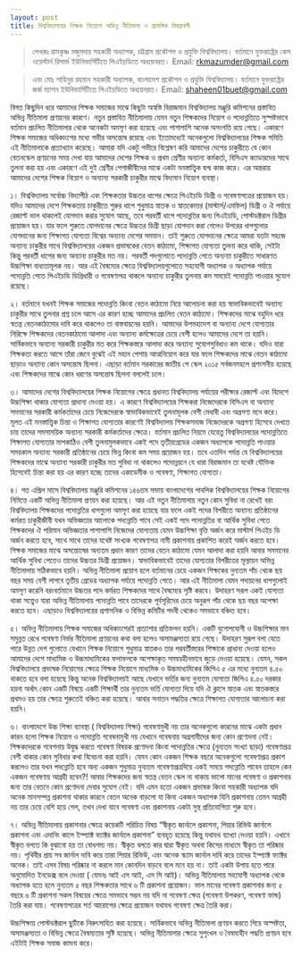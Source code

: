 ```yaml
---
layout: post
title: বিশ্ববিদ্যালয়ের শিক্ষক নিয়োগে অভিন্ন নীতিমালা ও প্রাসঙ্গিক বিষয়াবলী 
---
```


> লেখকঃ রামকৃষ্ণ মজুমদার
> সহকারী অধ্যাপক, চট্টগ্রাম প্রকৌশল ও প্রযুক্তি বিশ্ববিদ্যালয়। বর্তমানে যুক্তরাষ্ট্রের কেস ওয়েস্টার্ন রিসার্ভ ইউনিভার্সিটিতে পিএইচডিতে অধ্যয়নরত। Email: rkmazumder@gmail.com

> এবং মোঃ শাহিনুর রহমান
> সহকারী অধ্যাপক, বাংলাদেশ প্রকৌশল ও প্রযুক্তি বিশ্ববিদ্যালয়। বর্তমানে যুক্তরাষ্ট্রের জর্জ ম্যাশন ইউনিভার্সিটিতে পিএইচডিতে অধ্যয়নরত। Email: shaheen01buet@gmail.com

বিগত কিছুদিন ধরে আমাদের শিক্ষক সমাজের মাঝে কিছুটা অস্বস্তি বিরাজমান বিশ্ববিদ্যালয় মঞ্জুরি কমিশনের প্রস্তাবিত অভিন্ন নীতিমালা প্রণয়নের কারণে। নতুন প্রস্তাবিত নীতিমালায় যেমন নতুন শিক্ষকদের নিয়োগ ও পদোন্নতিতে সুস্পষ্টভাবে বর্তমান প্রচলিত নীতিমালার থেকে অনেকটা অমসৃণ করা হয়েছে এবং পাশাপাশি অনেক অসংগতি রয়ে গেছে। একারণে শিক্ষক সমাজের অধিকাংশের মধ্যে গভীর অসন্তোষ রয়েছে এবং ইতোমধ্যেই অনেকগুলো বিশ্ববিদ্যালয়ের শিক্ষক সমিতি এই নীতিমালাকে প্রত্যাখ্যান করেছে। আমারা যদি একটু গভীরে বিশ্লেষণ করি আমাদের দেশের চাকুরীতে যে কোন বেতনস্কেল প্রণয়নের সময় দেখা যায় আমাদের দেশের শিক্ষক ও প্রথম শ্রেণীর অন্যান্য কর্মকর্তা, বিসিএস ক্যাডারদের সাথে তুলনা করা হয় এবং একারণে এই দুই শ্রেণীর পেশাজীবীদের মাঝে একটা মনস্তাত্ত্বিক দ্বন্দ্ব কাজ করে। এর অন্তরায় আমাদের দেশের শিক্ষক নিয়োগ ও অন্যান্য সরকারী চাকুরীর মাঝে বিদ্যমান নিয়োগ ব্যবস্থা।

১। বিশ্ববিদ্যালয় সর্বোচ্চ বিদ্যাপীঠ এবং শিক্ষকতার উচ্চতর ধাপের ক্ষেত্রে পিএইচডি ডিগ্রী ও গবেষণাপত্রের প্রয়োজন হয়। যদিও আমাদের দেশে শিক্ষকতায় চাকুরীতে শুরুর ধাপে শুধুমাত্র স্নাতক ও স্নাতকোত্তর (মাস্টার্স/এমফিল) ডিগ্রী ও ঐ পর্যায়ে রেজাল্ট ভাল থাকলেই যোগদান করার সুযোগ আছে, তবে পরবর্তী ধাপে পদোন্নতির জন্য পিএইচডি, পোস্টডক্টরাল ডিগ্রীর প্রয়োজন হয়। যার ফলে শুরুতে যোগদানের ক্ষেত্রে উচ্চতর ডিগ্রী ছাড়া যোগদান করা গেলেও উপরের ধাপগুলোর যোগদানের জন্য শিক্ষাগত যোগ্যতা বিশ্বের অন্যান্য দেশের সমমান। তাই শুরুতে যোগদানের ক্ষেত্রে আমরা যতটা সহজে অন্যান্য চাকুরীর সাথে বিশ্ববিদ্যালয়ের একজন প্রভাষকের বেতন কাঠামো, শিক্ষাগত যোগ্যতা তুলনা করে থাকি, সেইটা কিন্তু পরবর্তী ধাপের জন্য অন্যান্য চাকুরীর মত নয়। পরবর্তী পদগুলোতে পদোন্নতি পেতে অন্যন্যা চাকুরীতে সাধারণত উচ্চশিক্ষা বাধ্যতামূলক নয়। আর এই বৈষম্যের ক্ষেত্রে বিশ্ববিদ্যালয়গুলোতে সহযোগী অধ্যাপক ও অধ্যাপক পর্যায়ে পদোন্নতি পেতে পিএইচডি ডিগ্রিধারী ও গবেষণাপত্র থাকলে অন্যান্য চাকুরীর তুলনায় কম সময়েই পদোন্নতি পাওয়ার সুযোগ রয়েছে। 

২। বর্তমানে যখনই শিক্ষক সমাজের পদোন্নতি কিংবা বেতন কাঠামো নিয়ে আলোচনা করা হয় স্বাভাবিকভাবেই অন্যান্য চাকুরীর সাথে তুলনার প্রশ্ন চলে আসে এর কারণ হচ্ছে আমাদের প্রচলিত বেতন কাঠামো। শিক্ষকদের মাঝে বহুদিন ধরে স্বতন্ত্র বেতনকাঠামোর দাবি করে থাকলেও তা বাস্তবায়নের হয়নি। আমাদের উপমহাদেশ বা অন্যান্য দেশে যোগ্যতার নিরিক্ষে শিক্ষকদের বেতনকাঠামো আলাদা এবং অন্যান্য কর্মক্ষেত্রের চেয়ে বেশী হলেও আমাদের দেশে তা হয়নি। সার্বিকভাবে অন্যান্য সরকারী চাকুরীর মত করে শিক্ষকস্তরে আলাদা করে অন্যান্য সুযোগসুবিধাও কম থাকে। যদিও যারা শিক্ষকতা করতে আসে তাঁরা জেনে বুঝেই এই মহান পেশায় আত্মনিয়োগ করে যার ফলে শিক্ষকদের মাঝে বেতন কাঠামো ছাড়াও অন্যান্য কোন অসন্তোষ ছিলনা। এছাড়া বর্তমান সরকারের জাতীয় পে স্কেল ২০১৫ সর্বজনমহলে প্রশংসনীয় হয়েছে এবং শিক্ষকদের মাঝে কোন ধরণের অসন্তোষ ছিলনা বললেই চলে।  

৩। আমাদের দেশের বিশ্ববিদ্যালয়ের শিক্ষক নিয়োগের ক্ষেত্রে প্রধানত বিশ্ববিদ্যালয় পর্যায়ের পরীক্ষার রেজাল্ট এবং বিদেশে উচ্চশিক্ষা থাকার যোগ্যতা প্রাধান্য দেওয়া হয়। এ কারণে বিশ্ববিদ্যালয়ের শিক্ষকরা নিজেদেরকে বিসিএস বা অন্যান্য সমমানের সরকারী কর্মকর্তাদের চেয়ে নিজেদেরকে স্বাভাবিকভাবেই তুলনামূলক বেশী মেধাবী এবং অগ্রগণ্য মনে করে। মূলত এই মনস্তাত্ত্বিক চিন্তা ও শিক্ষাগত যোগ্যতার কারণেই বিশ্ববিদ্যালয় শিক্ষকসমাজ নিজেদেরকে অগ্রগণ্য হিসেবে দেখতে চায় তাদের সমসাময়িক অন্যান্য সরকারী কর্মকর্তাদের ক্ষেত্রে। বর্তমান প্রচলিত নিয়মে যেহেতু বিশ্ববিদ্যালয়ের পদোন্নতিতে শিক্ষাগত যোগ্যতার মাপকাঠিও বেশী তুলনামুলকভাবে একই পদে তৃতীয়গ্রেডের একজন অধ্যাপকে পদোন্নতি পাওয়ার সময়কাল অন্যান্য সরকারী প্রতিষ্ঠানের চেয়ে ভিন্ন কিংবা কম সময় প্রয়োজন হয়। তবে এতদিন পর্যন্ত যে বিশ্ববিদ্যালয়ের শিক্ষকদের মাঝে অন্যান্য সরকারী চাকুরীর মত সুবিধা না থাকলেও পদোন্নয়নে যে ধারা বিরাজমান তা যথেষ্ট যৌক্তিক হিসেবেই চিন্তা করা হয় এর কারণ হচ্ছে তাদের একাডেমীক ও গবেষণা, শিক্ষাগত যোগ্যতা। 

৪। গত এপ্রিল মাসে বিশ্ববিদ্যালয় মঞ্জুরি কমিশনের ১৪৬তম সভায় বাংলাদেশের পাবলিক বিশ্ববিদ্যালয়ের শিক্ষক নিয়োগের নিমিত্তে একটি অভিন্ন নীতিমালা প্রণয়ন করা হয়েছে। আর এই নতুন নীতিমালায় নতুন কোন সুবিধা না রেখেই বরং বিশ্ববিদ্যালয় শিক্ষকদের পদোন্নতির ধাপগুলো অমসৃণ করা হয়েছে যার ফলে একই পদের বিপরীতে অন্যান্য প্রতিষ্ঠানের কর্মরত চাকুরীজীবী যখন অভিজ্ঞতার আলোকে পদন্নোতি পাবে সেই একই পদে পদোন্নতির বা আর্থিক সুবিধা পেতে শিক্ষকদের ঐ পরিমান অভিজ্ঞতার পাশাপাশি নিজেদের যোগ্যতায় যেমন উচ্চশিক্ষা বৃত্তি অর্জন করে মাস্টার্স পিএইচ ডি অর্জন করতে হবে, সাথে সাথে তাদের যথেষ্ট সংখ্যক গবেষণাপত্র নামী প্রকাশনায় প্রকাশিত করেই অর্জন করতে হবে। শিক্ষক সমাজের মাঝে অসন্তোষের অন্যতম প্রধান কারণ তাদের বেতন কাঠামো যেমন আলাদা করা হয়নি আবার সমমানের আর্থিক সুবিধা পেতেও তাদের উচ্চতর ডিগ্রী প্রয়োজন। স্বাভাবিকভাবেই তাদের যোগ্যতার বিপরীতের মূল্যায়ন অভিন্ন নীতিমালায় সঠিকভাবে হয়নি। অভিন্ন নীতিমালা প্রয়োগ হলে বর্তমানের চেয়ে একজন শিক্ষকের নুন্যতম পাঁচ থেকে ছয় বছর সময় বেশী লাগবে তৃতীয় গ্রেডের অধ্যাপক পর্যায়ে পদোন্নতি পেতে। আর এই নীতিমালা যেমন পদায়নের ধাপগুলোই অমসৃণ করেনি বরংবর্তমানে উচ্চতর পদে কর্মরত শিক্ষকদের সাথে বৈষম্যের সৃষ্টি করবে। উদাহরণ সরূপ একই যোগ্যতা থাকা সত্ত্বেও যারা অভিন্ন নীতিমালায় পদোন্নতি পাবে তাদেরকে পূর্বসূরিদের চেয়ে অনুরূপ পাঁচ থেকে ছয় বছর অপেক্ষা করতে হবে। এছাড়াও বিশ্ববিদ্যালয়ের প্রশাসনিক ও বিভিন্ন কমিটির পদবী থেকেও সমভাবে বঞ্চিত হবে। 

৫। অভিন্ন নীতিমালায় শিক্ষক সমাজের অধিকাংশেরই প্রত্যাশার প্রতিফলন হয়নি। একটি যুগোপযোগী ও উচ্চশিক্ষার মান সমুন্নত রেখে গবেষণা নির্ভর নীতিমালা প্রণয়নের কথা বলা হলেও অসামঞ্জস্যতা রয়ে গেছে। উদাহরণ সুরূপ বলা যেতে পারে উন্নত দেশ গুলোতে যেখানে শিক্ষক নিয়োগে শুধুমাত্র স্নাতকও তার পরবর্তীস্তরের শিক্ষাকে প্রাধান্য দেওয়া হলেও আমাদের দেশে মাধ্যমিক ও উচ্চমাধ্যমিকের ফলাফলকে অপেক্ষাকৃত সমন্বয়হীনভাবে জুড়ে দেওয়া হয়েছে।  যেমন, সকল বিশ্ববিদ্যালয়ে প্রভাষক নিয়োগের ক্ষেত্রে শিক্ষক নিয়োগে  মাধ্যমিক ও উচ্চমাধ্যমিকের জিপিএ ৫ এর মধ্যে নুন্যতম ৪.৫০ থাকতে হবে বলা হয়েছে কিন্তু অনেক বিশ্ববিদ্যালয়ই আছে যেখানে ভর্তির জন্য নুন্যতম যোগ্যতা জিপিএ ৪.৫০ দরকার হয়না অর্থাৎ কোন একটি বিষয়ে একটি শিক্ষার্থী তার নুন্যতম ভর্তি যোগ্যতা দিয়ে যদি ঐ ক্লাসে স্নাতক এবং স্নাতকস্তরে প্রথমও হয় তার ক্ষেত্রে শুরুতেই বঞ্চিত করা হয়েছে। আবার সনাতন পদ্ধতির ক্ষেত্রে শিক্ষাগত যোগ্যতার আলোচনা করা হয়নি।

৬। বাংলাদেশে উচ্চ শিক্ষা ব্যাবস্থা ( বিশ্ববিদ্যালয় শিক্ষা) গবেষণামুখী নয় তার অনেকগুলো কারনের মাঝে একটা প্রধান কারন হলো শিক্ষক নিয়োগ ও পদোন্নতি গবেষনামুখী নয় যেখানে গবেষনায় অগ্রগামীদের জন্য কোন প্রণোদনা নেই। শিক্ষকদেরকে গবেশনায় উদ্বুদ্ধ করতে গবেষণা বিষয়ক প্রণোদনা কিংবা পদোন্নতির ক্ষেত্রে (নুন্যতম সংখ্যা ছাড়া) গবেষণাপ্রত্র বেশী থাকার কোন সুবিধার কথা বিবেচনা করা হয়নি। যেমন কোন একজন শিক্ষক বছরে অনেকগুলো গবেষণাপ্রত্র প্রকাশ করলেও তার যখন পদন্নোতি হবে অন্য একজন শুধুমাত্র নুন্যতম গবেষণাপ্রত্রদিয়ে একই সময়ে পদন্নোতি পাবেন তাহলে কেন একজন গবেষণায় আগ্রহী হবেন?! আবার শিক্ষকদের জন্য স্বতন্ত্র বেতন স্কেল না থাকায় ভালো মানের গবেষণা ও প্রকাশনার জন্য তার বেতনে কোন প্রণোদনা দেবার সুযোগ নেই। যদি এমন হতো একজন প্রভাষক কিংবা সহকারী অধ্যাপক যদি অনেক মানসম্পন্ন প্রকাশনা থাকার কারনে বেতন অনেক বাড়লো যা কিনা একজন অধ্যাপক যিনি প্রকাশনায় তেমন আগ্রহী নয় তার চেয়ে বেশি হয়ে গেল, তখন দেখা যাবে গবেষণা এবং প্রকাশনায় একটা সুস্থ প্রতিযোগিতা শুরু হবে।

৭। অভিন্ন নীতিমালায় প্রকাশনার ক্ষেত্রে কয়েকটি পরিচিত বিষয়  “স্বীকৃত জার্নালে প্রকাশনা, পিয়ার রিভিউ জার্নালে প্রকাশনা এবং এদানিং কালে ইম্প্যাক্ট ফ্যাক্টর জার্নালে প্রকাশনা” ব্যবহৃত হয়েছে কিন্তু যথাযথ ব্যাখ্যা দেওয়া হয়নি। এখানে স্বীকৃত বলতে কি বুঝানো হয় তা বোধগম্য নয়। স্বীকৃত বলতে কার দ্বারা স্বীকৃত অথবা কিসের মাধ্যমে স্বীকৃত তা পরিষ্কার নয়। পৃথিবীর প্রায় সব জার্নাল দাবি করে তারা পিয়ার রিভিউ, এবং অনেক স্ক্যাম জার্নাল দাবি করে তাদের ইম্প্যাক্ট ফ্যাক্টর অনেক। তাই এসব বিষয় পরিষ্কার না করলে মান কোনদিন বাড়বে বলে মনে হয় না। তাই একটা উপায় হতে পারে অনুমোদিত ইনডেক্স বলে দেওয়া ( যেমনঃ আই এস আই, এস সি আই)। অভিন্ন নীতিমালায় সহযোগী অধ্যাপক থেকে অধ্যাপক হতে হলে নুন্যতম ৫ বছর শিক্ষকতার সাথে ৬ টি প্রকাশনা প্রয়োজন। ভাল মানের গবেষণা প্রকাশনার জন্য ৫ বছরে ৬ টি প্রকাশনা সকল বিষয়ের ক্ষেত্রে সমভাবে সম্ভব নয় যদি না গবেষণা ক্ষেত্র (গবেষণা উপকরণ, গবেষণা ফান্ড) তৈরি করা যায়। গবেষণাপত্রের শর্ত আরোপের ক্ষেত্রে প্রয়োজন যথাযথ গবেষণা ক্ষেত্র তৈরি করা। 

উচ্চশিক্ষায় পোস্টডক্টরাল ছুটিকে নিরুৎসাহিত করা হয়েছে। সার্বিকভাবে অভিন্ন নীতিমালা প্রণয়ন করতে গিয়ে অস্পষ্টতা, অসামঞ্জস্যতা ও বিভিন্ন ক্ষেত্রে বৈষম্যতার সৃষ্টি হয়েছে।  অভিন্ন নীতিমালার ক্ষেত্রে সুশৃংখল ও বৈষম্যহীন পদ্ধতি প্রণয়ন হবে এইটাই শিক্ষক সমাজ কামনা করে।
